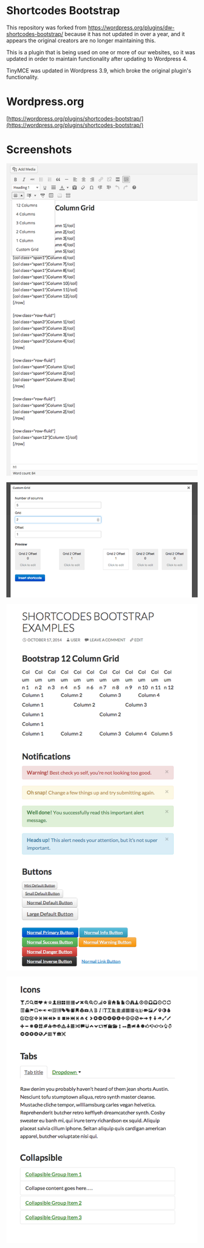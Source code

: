 Shortcodes Bootstrap
====================

This repository was forked from https://wordpress.org/plugins/dw-shortcodes-bootstrap/ because it has not updated in over a year, and it appears the original creators are no longer maintaining this.  

This is a plugin that is being used on one or more of our websites, so it was updated in order to maintain functionality after updating to Wordpress 4.  

TinyMCE was updated in Wordpress 3.9, which broke the original plugin's functionality.

Wordpress.org
=============
[https://wordpress.org/plugins/shortcodes-bootstrap/](https://wordpress.org/plugins/shortcodes-bootstrap/)

Screenshots
===========

![Grid Layout](/screenshots/screenshot-1.png?raw=true "Grid layout")

![Custom Grid Box](/screenshots/screenshot-2.png?raw=true "Custom Grid Box")

![Front end Grid](/screenshots/screenshot-3.png?raw=true "Front end Grid, notifications, buttons")

![Icons / Tabs / Collapsible layout](/screenshots/screenshot-4.png?raw=true "Icons / Tabs / Collapsible layout")
